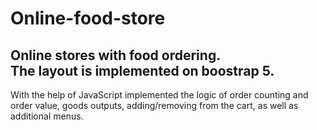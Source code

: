 # Online-food-store
Online stores with food ordering. <br>
The layout is implemented on boostrap 5.<br>
---
With the help of JavaScript implemented the logic of order counting and order value, goods outputs, adding/removing from the cart, as well as additional menus.<br>

